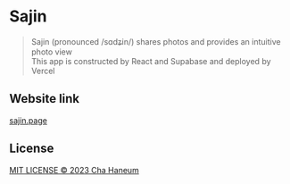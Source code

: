 # Sajin
> Sajin (pronounced /sɑdʑin/) shares photos and provides an intuitive photo view
> <br/>
> This app is constructed by React and Supabase and deployed by Vercel

## Website link
[sajin.page](https://sajin.page/)

## License
[MIT LICENSE &copy; 2023 Cha Haneum](.github/LICENSE)